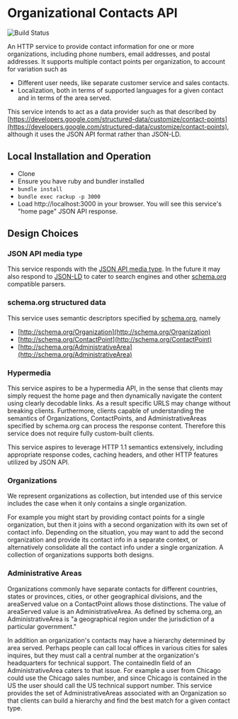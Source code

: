 
Organizational Contacts API
===========================
![Build Status](https://travis-ci.org/skarger/company-contacts-api.svg?branch=master)

An HTTP service to provide contact information for one or more organizations, including phone numbers, email addresses, and postal addresses. It supports multiple contact points per organization, to account for variation such as
- Different user needs, like separate customer service and sales contacts.
- Localization, both in terms of supported languages for a given contact and in terms of the area served.

This service intends to act as a data provider such as that described by [https://developers.google.com/structured-data/customize/contact-points](https://developers.google.com/structured-data/customize/contact-points), although it uses the JSON API format rather than JSON-LD.

## Local Installation and Operation
- Clone
- Ensure you have ruby and bundler installed
- `bundle install`
- `bundle exec rackup -p 3000`
- Load http://localhost:3000 in your browser. You will see this service's "home page" JSON API response.

## Design Choices

### JSON API media type
This service responds with the [JSON API media type](http://jsonapi.org/). In the future it may also respond to [JSON-LD](http://json-ld.org/) to cater to search engines and other [schema.org](http://schema.org) compatible parsers.

### schema.org structured data
This service uses semantic descriptors specified by [schema.org](http://schema.org), namely
- [http://schema.org/Organization](http://schema.org/Organization)
- [http://schema.org/ContactPoint](http://schema.org/ContactPoint)
- [http://schema.org/AdministrativeArea](http://schema.org/AdministrativeArea)

### Hypermedia
This service aspires to be a hypermedia API, in the sense that clients may simply request the home page and then dynamically navigate the content using clearly decodable links. As a result specific URLS may change without breaking clients. Furthermore, clients capable of understanding the semantics of Organizations, ContactPoints, and AdministrativeAreas specified by schema.org can process the response content. Therefore this service does not require fully custom-built clients.

This service aspires to leverage HTTP 1.1 semantics extensively, including appropriate response codes, caching headers, and other HTTP features utilized by JSON API.

### Organizations
We represent organizations as collection, but intended use of this service
includes the case when it only contains a single organization.

For example you might start by providing contact points for a single organization, but then it joins with a second organization with its own set of contact info. Depending on the situation, you may want to add the second organization and provide its contact info in a separate context, or alternatively consolidate all the contact info under a single organization. A collection of organizations supports both designs.

### Administrative Areas
Organizations commonly have separate contacts for different countries, states or provinces, cities, or other geographical divisions, and the areaServed value on a ContactPoint allows those distinctions. The value of areaServed value is an AdministrativeArea. As defined by schema.org, an AdministrativeArea is "a geographical region under the jurisdiction of a particular government."

In addition an organization's contacts may have a hierarchy determined by area served. Perhaps people can call local offices in various cities for sales inquires, but they must call a central number at the organization's headquarters for technical support. The containedIn field of an AdministrativeArea caters to that issue. For example a user from Chicago could use the Chicago sales number, and since Chicago is contained in the US the user should call the US technical support number. This service provides the set of AdministrativeAreas associated with an Organization so that clients can build a hierarchy and find the best match for a given contact type.



